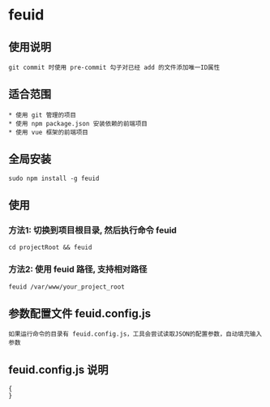 
# feuid

## 使用说明
    git commit 时使用 pre-commit 勾子对已经 add 的文件添加唯一ID属性
    
## 适合范围
    * 使用 git 管理的项目
    * 使用 npm package.json 安装依赖的前端项目
    * 使用 vue 框架的前端项目

## 全局安装
    sudo npm install -g feuid

## 使用
### 方法1: 切换到项目根目录, 然后执行命令 feuid
    cd projectRoot && feuid

### 方法2: 使用 feuid 路径, 支持相对路径
    feuid /var/www/your_project_root

## 参数配置文件 feuid.config.js
	如果运行命令的目录有 feuid.config.js，工具会尝试读取JSON的配置参数，自动填充输入参数

## feuid.config.js 说明
	{
	}
